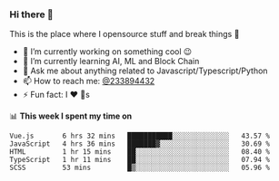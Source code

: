 ### Hi there 👋

<!--
**a233894432/a233894432** is a ✨ _special_ ✨ repository because its `README.md` (this file) appears on your GitHub profile.

Here are some ideas to get you started:

- 🔭 I’m currently working on ...
- 🌱 I’m currently learning ...
- 👯 I’m looking to collaborate on ...
- 🤔 I’m looking for help with ...
- 💬 Ask me about ...
- 📫 How to reach me: ...
- 😄 Pronouns: ...
- ⚡ Fun fact: ...
-->
 
 
This is the place where I opensource stuff and break things :rofl:

- 🔭 I’m currently working on something cool :wink:
- 🌱 I’m currently learning AI, ML and Block Chain
- 💬 Ask me about anything related to Javascript/Typescript/Python
- 📫 How to reach me: [@233894432](https://twitter.com/233894432)
- ⚡ Fun fact: I :heart: :dog:s

📊 **This week I spent my time on**
<!--START_SECTION:waka-->
```text
Vue.js       6 hrs 32 mins   ███████████░░░░░░░░░░░░░░   43.57 % 
JavaScript   4 hrs 36 mins   ███████▓░░░░░░░░░░░░░░░░░   30.69 % 
HTML         1 hr 15 mins    ██░░░░░░░░░░░░░░░░░░░░░░░   08.40 % 
TypeScript   1 hr 11 mins    ██░░░░░░░░░░░░░░░░░░░░░░░   07.94 % 
SCSS         53 mins         █▒░░░░░░░░░░░░░░░░░░░░░░░   05.96 % 
```
<!--END_SECTION:waka-->
